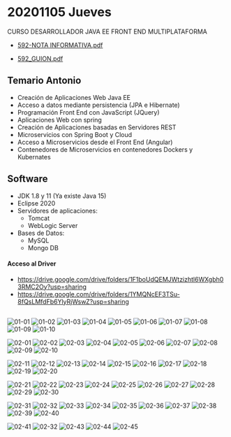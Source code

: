 # 20201105 Jueves

CURSO DESARROLLADOR JAVA EE FRONT END MULTIPLATAFORMA

* [592-NOTA INFORMATIVA.pdf](000_592_DESARROLLADOR_JAVA_EE_FRONT_END_MULTIPLATAFORMA/pdfs/592-NOTA%20INFORMATIVA.pdf)

* [592_GUION.pdf](000_592_DESARROLLADOR_JAVA_EE_FRONT_END_MULTIPLATAFORMA/pdfs/592_GUION.pdf)

## Temario Antonio

* Creación de Aplicaciones Web Java EE
* Acceso a datos mediante persistencia (JPA e Hibernate)
* Programación Front End con JavaScript (JQuery)
* Aplicaciones Web con spring
* Creación de Aplicaciones basadas en Servidores REST
* Microservicios con Spring Boot y Cloud
* Acceso a Microservicios desde el Front End (Angular)
* Contenedores de Microservicios en contenedores Dockers y Kubernates

## Software 

* JDK 1.8 y 11 (Ya existe Java 15)
* Eclipse 2020
* Servidores de aplicaciones:
   * Tomcat
   * WebLogic Server
* Bases de Datos:
   * MySQL
   * Mongo DB
   
#### Acceso al Driver

* https://drive.google.com/drive/folders/1F1boUdQEMJWtzizhtl6WXgbh03RMC2Oy?usp=sharing
* https://drive.google.com/drive/folders/1YMQNcEF3TSu-8fQsLMfdFb6YlyRjWswZ?usp=sharing


## 

![01-01](images/01-01.png)
![01-02](images/01-02.png)
![01-03](images/01-03.png)
![01-04](images/01-04.png)
![01-05](images/01-05.png)
![01-06](images/01-06.png)
![01-07](images/01-07.png)
![01-08](images/01-08.png)
![01-09](images/01-09.png)
![01-10](images/01-10.png)

![02-01](images/02-01.png)
![02-02](images/02-02.png)
![02-03](images/02-03.png)
![02-04](images/02-04.png)
![02-05](images/02-05.png)
![02-06](images/02-06.png)
![02-07](images/02-07.png)
![02-08](images/02-08.png)
![02-09](images/02-09.png)
![02-10](images/02-10.png)

![02-11](images/02-11.png)
![02-12](images/02-12.png)
![02-13](images/02-13.png)
![02-14](images/02-14.png)
![02-15](images/02-15.png)
![02-16](images/02-16.png)
![02-17](images/02-17.png)
![02-18](images/02-18.png)
![02-19](images/02-19.png)
![02-20](images/02-20.png)

![02-21](images/02-21.png)
![02-22](images/02-22.png)
![02-23](images/02-23.png)
![02-24](images/02-24.png)
![02-25](images/02-25.png)
![02-26](images/02-26.png)
![02-27](images/02-27.png)
![02-28](images/02-28.png)
![02-29](images/02-29.png)
![02-30](images/02-30.png)

![02-31](images/02-31.png)
![02-32](images/02-32.png)
![02-33](images/02-33.png)
![02-34](images/02-34.png)
![02-35](images/02-35.png)
![02-36](images/02-36.png)
![02-37](images/02-37.png)
![02-38](images/02-38.png)
![02-39](images/02-39.png)
![02-40](images/02-40.png)

![02-41](images/02-41.png)
![02-32](images/02-42.png)
![02-43](images/02-43.png)
![02-44](images/02-44.png)
![02-45](images/02-45.png)

